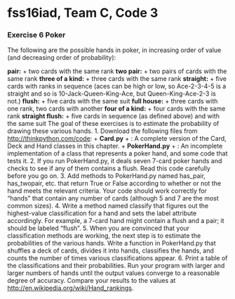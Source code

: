 # fss16iad, Team C, Code 3
### Exercise 6 Poker
The following are the possible hands in poker, in increasing order of value (and decreasing order of probability):

  **pair:**
    + two cards with the same rank
  **two pair:**
    + two pairs of cards with the same rank
**three of a kind:**
    + three cards with the same rank
**straight:**
    + five cards with ranks in sequence (aces can be high or low, so Ace-2-3-4-5 is a straight and so is 10-Jack-Queen-King-Ace, but Queen-King-Ace-2-3 is not.)
**flush:**
    + five cards with the same suit
**full house:**
    + three cards with one rank, two cards with another
**four of a kind:**
    + four cards with the same rank
**straight flush:**
    + five cards in sequence (as defined above) and with the same suit
The goal of these exercises is to estimate the probability of drawing these various hands.
    1. Download the following files from http://thinkpython.com/code:
        + **Card.py**
            + : A complete version of the Card, Deck and Hand classes in this chapter.
        + **PokerHand.py**
            + : An incomplete implementation of a class that represents a poker hand, and some code that tests it.
    2. If you run PokerHand.py, it deals seven 7-card poker hands and checks to see if any of them contains a flush. Read this code carefully before you go on.
    3. Add methods to PokerHand.py named has_pair, has_twopair, etc. that return True or False according to whether or not the hand meets the relevant criteria. Your code should work correctly for “hands” that contain any number of cards (although 5 and 7 are the most common sizes).
    4. Write a method named classify that figures out the highest-value classification for a hand and sets the label attribute accordingly. For example, a 7-card hand might contain a flush and a pair; it should be labeled “flush”.
    5. When you are convinced that your classification methods are working, the next step is to estimate the probabilities of the various hands. Write a function in PokerHand.py that shuffles a deck of cards, divides it into hands, classifies the hands, and counts the number of times various classifications appear.
    6. Print a table of the classifications and their probabilities. Run your program with larger and larger numbers of hands until the output values converge to a reasonable degree of accuracy. Compare your results to the values at http://en.wikipedia.org/wiki/Hand_rankings.
